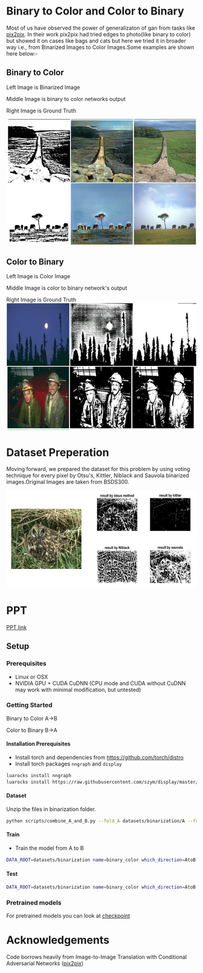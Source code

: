 # Binary to Color and Color to Binary
Most of us have observed the power of generalizaton of gan from tasks like [pix2pix](https://phillipi.github.io/pix2pix/). In their work pix2pix had tried edges to photo(like binary to color) but showed it on cases like bags and cats but here we tried it in broader way i.e., from Binarized Images to Color Images.Some examples are shown here below:-

## Binary to Color
Left Image is Binarized Image

Middle Image is binary to color networks output

Right Image is Ground Truth

![binary to color](git_bin_color.png)

## Color to Binary
Left Image is Color Image

Middle Image is color to binary network's output

Right Image is Ground Truth
![color_to_bnary](git_color_bin.png)

# Dataset Preperation
Moving forward, we prepared the dataset for this problem by using voting technique for every pixel by Otsu's, Kittler, Niblack and Sauvola binarized images.Original Images are taken from BSDS300.

![dataset](git_dataset.png)

# PPT
[PPT link](https://docs.google.com/presentation/d/1uckg2aGYa0CYTAebEwhDBK-SN_tRwsl0UuziH4Ez0LA/edit?usp=sharing) 

## Setup

### Prerequisites
- Linux or OSX
- NVIDIA GPU + CUDA CuDNN (CPU mode and CUDA without CuDNN may work with minimal modification, but untested)

### Getting Started

Binary to Color A->B

Color to Binary B->A

#### Installation Prerequisites
- Install torch and dependencies from https://github.com/torch/distro
- Install torch packages `nngraph` and `display`
```bash
luarocks install nngraph
luarocks install https://raw.githubusercontent.com/szym/display/master/display-scm-0.rockspec
```

#### Dataset
Unzip the files in binarization folder.
``` bash
python scripts/combine_A_and_B.py --fold_A datasets/binarization/A --fold_B datasets/binarization/B --fold_AB datasets/binarization
```
#### Train
- Train the model from A to B
```bash
DATA_ROOT=datasets/binarization name=binary_color which_direction=AtoB th train.lua
```

#### Test
```bash
DATA_ROOT=datasets/binarization name=binary_color which_direction=AtoB phase=val th test.lua
```
### Pretrained models
For pretrained models you can look at [checkpoint](https://github.com/KonkimallaChandraPrakash/pix2pix/tree/master/checkpoints)

# Acknowledgements
Code borrows heavily from Image-to-Image Translation with Conditional Adversarial Networks ([pix2pix](https://phillipi.github.io/pix2pix/))
